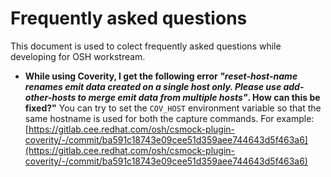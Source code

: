 # Frequently asked questions

This document is used to colect frequently asked questions while developing for OSH workstream.


- **While using Coverity, I get the following error *"reset-host-name renames emit data created on a single host only. Please use add-other-hosts to merge emit data from multiple hosts"*. How can this be fixed?"** 
You can try to set the  `COV_HOST`  environment variable so that the same hostname is used for both the capture commands. For example: [https://gitlab.cee.redhat.com/osh/csmock-plugin-coverity/-/commit/ba591c18743e09cee51d359aee744643d5f463a6](https://gitlab.cee.redhat.com/osh/csmock-plugin-coverity/-/commit/ba591c18743e09cee51d359aee744643d5f463a6)
